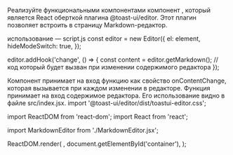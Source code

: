 Реализуйте функциональными компонентами компонент <MarkdownEditor />, который является React оберткой плагина @toast-ui/editor. Этот плагин позволяет встроить в страницу Markdown-редактор.

использование — script.js
const editor = new Editor({
    el: element,
    hideModeSwitch: true,
});

editor.addHook('change', () => {
    const content = editor.getMarkdown();
    // код который будет вызван при изменении содержимого редактора
});

Компонент принимает на вход функцию как свойство onContentChange, которая вызывается при каждом изменении в редакторе. Функция принимает на вход содержимое редактора. Его использование видно в файле src/index.jsx.
import '@toast-ui/editor/dist/toastui-editor.css';

import ReactDOM from 'react-dom';
import React from 'react';

import MarkdownEditor from './MarkdownEditor.jsx';

ReactDOM.render(
    <MarkdownEditor onContentChange={console.log} />,
    document.getElementById('container'),
);


